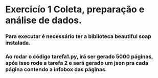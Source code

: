 # Exercicío 1 Coleta, preparação e análise de dados.

### Para executar é necessário ter a biblioteca beautiful soap instalada.
### Ao rodar o código tarefa1.py, irá ser gerado 5000 páginas, após isso  rode a tarefa 2 e será gerado um json pra cada página contendo a infobox das páginas.
